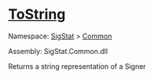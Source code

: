 # [ToString](./Signer-100663452.md)

Namespace: [SigStat]() > [Common](./../README.md)

Assembly: SigStat.Common.dll

Returns a string representation of a Signer
